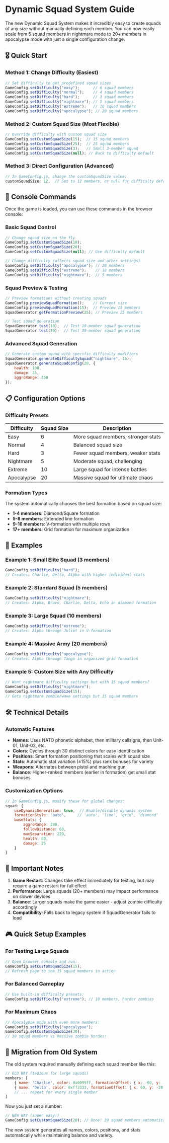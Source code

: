 # Dynamic Squad System Guide

The new Dynamic Squad System makes it incredibly easy to create squads of any size without manually defining each member. You can now easily scale from 5 squad members in nightmare mode to 20+ members in apocalypse mode with just a single configuration change.

## 🎖️ Quick Start

### Method 1: Change Difficulty (Easiest)
```javascript
// Set difficulty to get predefined squad sizes
GameConfig.setDifficulty("easy");      // 6 squad members
GameConfig.setDifficulty("normal");    // 4 squad members  
GameConfig.setDifficulty("hard");      // 3 squad members
GameConfig.setDifficulty("nightmare"); // 5 squad members
GameConfig.setDifficulty("extreme");   // 10 squad members
GameConfig.setDifficulty("apocalypse"); // 20 squad members
```

### Method 2: Custom Squad Size (Most Flexible)
```javascript
// Override difficulty with custom squad size
GameConfig.setCustomSquadSize(15);  // 15 squad members
GameConfig.setCustomSquadSize(25);  // 25 squad members
GameConfig.setCustomSquadSize(3);   // Small 3-member squad
GameConfig.setCustomSquadSize(null); // Back to difficulty default
```

### Method 3: Direct Configuration (Advanced)
```javascript
// In GameConfig.js, change the customSquadSize value:
customSquadSize: 12,  // Set to 12 members, or null for difficulty default
```

## 🔧 Console Commands

Once the game is loaded, you can use these commands in the browser console:

### Basic Squad Control
```javascript
// Change squad size on the fly
GameConfig.setCustomSquadSize(10);
GameConfig.setCustomSquadSize(20);
GameConfig.setCustomSquadSize(null); // Use difficulty default

// Change difficulty (affects squad size and other settings)
GameConfig.setDifficulty("apocalypse"); // 20 members
GameConfig.setDifficulty("extreme");    // 10 members
GameConfig.setDifficulty("nightmare");  // 5 members
```

### Squad Preview & Testing
```javascript
// Preview formations without creating squads
GameConfig.previewSquadFormation();    // Current size
GameConfig.previewSquadFormation(15);  // Preview 15 members
SquadGenerator.getFormationPreview(25); // Preview 25 members

// Test squad generation
SquadGenerator.test(10);  // Test 10-member squad generation
SquadGenerator.test(30);  // Test 30-member squad generation
```

### Advanced Squad Generation
```javascript
// Generate custom squad with specific difficulty modifiers
SquadGenerator.generateDifficultySquad("nightmare", 15);
SquadGenerator.generateSquadConfig(20, {
    health: 100,
    damage: 35,
    aggroRange: 350
});
```

## 📋 Configuration Options

### Difficulty Presets
| Difficulty | Squad Size | Description |
|------------|------------|-------------|
| Easy       | 6          | More squad members, stronger stats |
| Normal     | 4          | Balanced squad size |
| Hard       | 3          | Fewer squad members, weaker stats |
| Nightmare  | 5          | Moderate squad, challenging |
| Extreme    | 10         | Large squad for intense battles |
| Apocalypse | 20         | Massive squad for ultimate chaos |

### Formation Types
The system automatically chooses the best formation based on squad size:

- **1-4 members**: Diamond/Square formation
- **5-8 members**: Extended line formation  
- **9-16 members**: V-formation with multiple rows
- **17+ members**: Grid formation for maximum organization

## 🎯 Examples

### Example 1: Small Elite Squad (3 members)
```javascript
GameConfig.setDifficulty("hard");
// Creates: Charlie, Delta, Alpha with higher individual stats
```

### Example 2: Standard Squad (5 members)  
```javascript
GameConfig.setDifficulty("nightmare");
// Creates: Alpha, Bravo, Charlie, Delta, Echo in diamond formation
```

### Example 3: Large Squad (10 members)
```javascript
GameConfig.setDifficulty("extreme");
// Creates: Alpha through Juliet in V-formation
```

### Example 4: Massive Army (20 members)
```javascript
GameConfig.setDifficulty("apocalypse");
// Creates: Alpha through Tango in organized grid formation
```

### Example 5: Custom Size with Any Difficulty
```javascript
// Want nightmare difficulty settings but with 15 squad members?
GameConfig.setDifficulty("nightmare");
GameConfig.setCustomSquadSize(15);
// Gets nightmare zombie/wave settings but 15 squad members
```

## 🛠️ Technical Details

### Automatic Features
- **Names**: Uses NATO phonetic alphabet, then military callsigns, then Unit-01, Unit-02, etc.
- **Colors**: Cycles through 30 distinct colors for easy identification
- **Positions**: Smart formation positioning that scales with squad size
- **Stats**: Automatic stat variation (±15%) plus rank bonuses for variety
- **Weapons**: Alternates between pistol and machine gun
- **Balance**: Higher-ranked members (earlier in formation) get small stat bonuses

### Customization Options
```javascript
// In GameConfig.js, modify these for global changes:
squad: {
    useDynamicGeneration: true,  // Enable/disable dynamic system
    formationStyle: 'auto',     // 'auto', 'line', 'grid', 'diamond'
    baseStats: {
        aggroRange: 280,
        followDistance: 60,
        maxSeparation: 220,
        health: 80,
        damage: 25
    }
}
```

## 🚨 Important Notes

1. **Game Restart**: Changes take effect immediately for testing, but may require a game restart for full effect
2. **Performance**: Large squads (20+ members) may impact performance on slower devices
3. **Balance**: Larger squads make the game easier - adjust zombie difficulty accordingly
4. **Compatibility**: Falls back to legacy system if SquadGenerator fails to load

## 🎮 Quick Setup Examples

### For Testing Large Squads
```javascript
// Open browser console and run:
GameConfig.setCustomSquadSize(15);
// Refresh page to see 15 squad members in action
```

### For Balanced Gameplay
```javascript
// Use built-in difficulty presets:
GameConfig.setDifficulty("extreme"); // 10 members, harder zombies
```

### For Maximum Chaos
```javascript
// Apocalypse mode with even more members:
GameConfig.setDifficulty("apocalypse");
GameConfig.setCustomSquadSize(30);
// 30 squad members vs massive zombie hordes!
```

## 🔄 Migration from Old System

The old system required manually defining each squad member like this:
```javascript
// OLD WAY (tedious for large squads)
members: [
    { name: 'Charlie', color: 0x0099ff, formationOffset: { x: -60, y: -20 }, ... },
    { name: 'Delta', color: 0xff3333, formationOffset: { x: 60, y: -20 }, ... },
    // ... repeat for every single member
]
```

Now you just set a number:
```javascript
// NEW WAY (super easy!)
GameConfig.setCustomSquadSize(20); // Done! 20 squad members automatically generated
```

The new system generates all names, colors, positions, and stats automatically while maintaining balance and variety. 